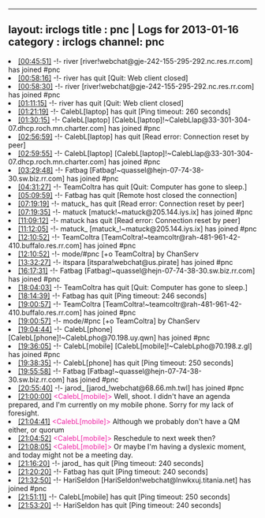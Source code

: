 
---
layout: irclogs
title : pnc | Logs for 2013-01-16
category : irclogs
channel: pnc
---
<li class="logitem"><a href="#00:45:51" name="00:45:51" class="time">[00:45:51]</a> -!- <span class="join">river</span> [river!webchat@gje-242-155-295-292.nc.res.rr.com] has joined #pnc </li>
<li class="logitem"><a href="#00:58:16" name="00:58:16" class="time">[00:58:16]</a> -!- <span class="quit">river</span> has quit [Quit: Web client closed] </li>
<li class="logitem"><a href="#00:58:30" name="00:58:30" class="time">[00:58:30]</a> -!- <span class="join">river</span> [river!webchat@gje-242-155-295-292.nc.res.rr.com] has joined #pnc </li>
<li class="logitem"><a href="#01:11:15" name="01:11:15" class="time">[01:11:15]</a> -!- <span class="quit">river</span> has quit [Quit: Web client closed] </li>
<li class="logitem"><a href="#01:21:19" name="01:21:19" class="time">[01:21:19]</a> -!- <span class="quit">CalebL[laptop]</span> has quit [Ping timeout: 260 seconds] </li>
<li class="logitem"><a href="#01:30:15" name="01:30:15" class="time">[01:30:15]</a> -!- <span class="join">CalebL[laptop]</span> [CalebL[laptop]!~CalebLlap@33-301-304-07.dhcp.roch.mn.charter.com] has joined #pnc </li>
<li class="logitem"><a href="#02:56:59" name="02:56:59" class="time">[02:56:59]</a> -!- <span class="quit">CalebL[laptop]</span> has quit [Read error: Connection reset by peer] </li>
<li class="logitem"><a href="#02:59:55" name="02:59:55" class="time">[02:59:55]</a> -!- <span class="join">CalebL[laptop]</span> [CalebL[laptop]!~CalebLlap@33-301-304-07.dhcp.roch.mn.charter.com] has joined #pnc </li>
<li class="logitem"><a href="#03:29:48" name="03:29:48" class="time">[03:29:48]</a> -!- <span class="join">Fatbag</span> [Fatbag!~quassel@hejn-07-74-38-30.sw.biz.rr.com] has joined #pnc </li>
<li class="logitem"><a href="#04:31:27" name="04:31:27" class="time">[04:31:27]</a> -!- <span class="quit">TeamColtra</span> has quit [Quit: Computer has gone to sleep.] </li>
<li class="logitem"><a href="#05:09:59" name="05:09:59" class="time">[05:09:59]</a> -!- <span class="quit">Fatbag</span> has quit [Remote host closed the connection] </li>
<li class="logitem"><a href="#07:19:19" name="07:19:19" class="time">[07:19:19]</a> -!- <span class="quit">matuck_</span> has quit [Read error: Connection reset by peer] </li>
<li class="logitem"><a href="#07:19:35" name="07:19:35" class="time">[07:19:35]</a> -!- <span class="join">matuck</span> [matuck!~matuck@205.144.iys.ix] has joined #pnc </li>
<li class="logitem"><a href="#11:09:12" name="11:09:12" class="time">[11:09:12]</a> -!- <span class="quit">matuck</span> has quit [Read error: Connection reset by peer] </li>
<li class="logitem"><a href="#11:12:05" name="11:12:05" class="time">[11:12:05]</a> -!- <span class="join">matuck_</span> [matuck_!~matuck@205.144.iys.ix] has joined #pnc </li>
<li class="logitem"><a href="#12:10:52" name="12:10:52" class="time">[12:10:52]</a> -!- <span class="join">TeamColtra</span> [TeamColtra!~teamcoltr@rah-481-961-42-410.buffalo.res.rr.com] has joined #pnc </li>
<li class="logitem"><a href="#12:10:52" name="12:10:52" class="time">[12:10:52]</a> -!- mode/<span class="mode">#pnc</span> [+o TeamColtra] by ChanServ </li>
<li class="logitem"><a href="#13:32:27" name="13:32:27" class="time">[13:32:27]</a> -!- <span class="join">itspara</span> [itspara!webchat@us.pirate] has joined #pnc </li>
<li class="logitem"><a href="#16:17:31" name="16:17:31" class="time">[16:17:31]</a> -!- <span class="join">Fatbag</span> [Fatbag!~quassel@hejn-07-74-38-30.sw.biz.rr.com] has joined #pnc </li>
<li class="logitem"><a href="#18:04:03" name="18:04:03" class="time">[18:04:03]</a> -!- <span class="quit">TeamColtra</span> has quit [Quit: Computer has gone to sleep.] </li>
<li class="logitem"><a href="#18:14:39" name="18:14:39" class="time">[18:14:39]</a> -!- <span class="quit">Fatbag</span> has quit [Ping timeout: 246 seconds] </li>
<li class="logitem"><a href="#19:00:57" name="19:00:57" class="time">[19:00:57]</a> -!- <span class="join">TeamColtra</span> [TeamColtra!~teamcoltr@rah-481-961-42-410.buffalo.res.rr.com] has joined #pnc </li>
<li class="logitem"><a href="#19:00:57" name="19:00:57" class="time">[19:00:57]</a> -!- mode/<span class="mode">#pnc</span> [+o TeamColtra] by ChanServ </li>
<li class="logitem"><a href="#19:04:44" name="19:04:44" class="time">[19:04:44]</a> -!- <span class="join">CalebL[phone]</span> [CalebL[phone]!~CalebLpho@70.198.uy.qwn] has joined #pnc </li>
<li class="logitem"><a href="#19:36:05" name="19:36:05" class="time">[19:36:05]</a> -!- <span class="join">CalebL[mobile]</span> [CalebL[mobile]!~CalebLpho@70.198.z.gl] has joined #pnc </li>
<li class="logitem"><a href="#19:38:35" name="19:38:35" class="time">[19:38:35]</a> -!- <span class="quit">CalebL[phone]</span> has quit [Ping timeout: 250 seconds] </li>
<li class="logitem"><a href="#19:55:58" name="19:55:58" class="time">[19:55:58]</a> -!- <span class="join">Fatbag</span> [Fatbag!~quassel@hejn-07-74-38-30.sw.biz.rr.com] has joined #pnc </li>
<li class="logitem"><a href="#20:55:40" name="20:55:40" class="time">[20:55:40]</a> -!- <span class="join">jarod_</span> [jarod_!webchat@68.66.mh.twl] has joined #pnc </li>
<li class="logitem"><a href="#21:00:00" name="21:00:00" class="time">[21:00:00]</a> <span class="person" style="color:#ef21a3">&lt;CalebL[mobile]&gt;</span> Well, shoot. I didn't have an agenda prepared, and I'm currently on my mobile phone. Sorry for my lack of foresight. </li>
<li class="logitem"><a href="#21:04:41" name="21:04:41" class="time">[21:04:41]</a> <span class="person" style="color:#ef21a3">&lt;CalebL[mobile]&gt;</span> Although we probably don't have a QM either, or quorum </li>
<li class="logitem"><a href="#21:04:52" name="21:04:52" class="time">[21:04:52]</a> <span class="person" style="color:#ef21a3">&lt;CalebL[mobile]&gt;</span> Reschedule to next week then? </li>
<li class="logitem"><a href="#21:08:05" name="21:08:05" class="time">[21:08:05]</a> <span class="person" style="color:#ef21a3">&lt;CalebL[mobile]&gt;</span> Or maybe I'm having a dyslexic moment, and today might not be a meeting day. </li>
<li class="logitem"><a href="#21:16:20" name="21:16:20" class="time">[21:16:20]</a> -!- <span class="quit">jarod_</span> has quit [Ping timeout: 240 seconds] </li>
<li class="logitem"><a href="#21:20:20" name="21:20:20" class="time">[21:20:20]</a> -!- <span class="quit">Fatbag</span> has quit [Ping timeout: 240 seconds] </li>
<li class="logitem"><a href="#21:32:50" name="21:32:50" class="time">[21:32:50]</a> -!- <span class="join">HariSeldon</span> [HariSeldon!webchat@lnwkxuj.titania.net] has joined #pnc </li>
<li class="logitem"><a href="#21:51:11" name="21:51:11" class="time">[21:51:11]</a> -!- <span class="quit">CalebL[mobile]</span> has quit [Ping timeout: 250 seconds] </li>
<li class="logitem"><a href="#21:53:20" name="21:53:20" class="time">[21:53:20]</a> -!- <span class="quit">HariSeldon</span> has quit [Ping timeout: 240 seconds] </li>


